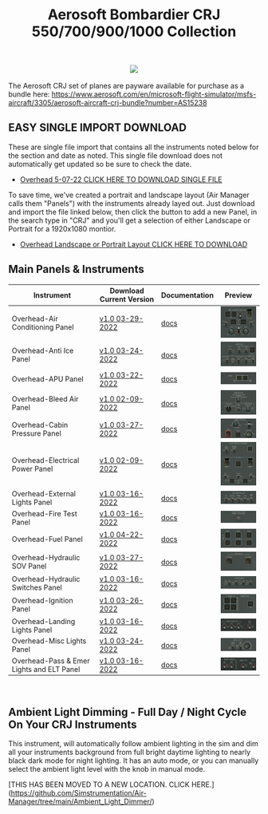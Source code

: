 <h1 align="center">Aerosoft Bombardier CRJ 550/700/900/1000 Collection
</h1><br>
<p align="center"><img src="https://user-images.githubusercontent.com/38576265/153980237-9595da57-864a-4816-b289-7c6e44db409a.png" width="600"></p>

The Aerosoft CRJ set of planes are payware available for purchase as a bundle here: https://www.aerosoft.com/en/microsoft-flight-simulator/msfs-aircraft/3305/aerosoft-aircraft-crj-bundle?number=AS15238



## EASY SINGLE IMPORT DOWNLOAD
These are single file import that contains all the instruments noted below for the section and date as noted.
This single file download does not automatically get updated so be sure to check the date.
- [Overhead 5-07-22 CLICK HERE TO DOWNLOAD SINGLE FILE](https://github.com/Simstrumentation/Air-Manager/blob/main/Instruments/Bombardier_CRJ/Bombardier_CRJ-Overhead-ALL_Panels_5-7-22.siff?raw=true)

To save time, we've created a portrait and landscape layout (Air Manager calls them "Panels") with the instruments already layed out. Just download and import the file linked below, then click the button to add a new Panel, in the search type in "CRJ" and you'll get a selection of either Landscape or Portrait for a 1920x1080 montior.
- [Overhead Landscape or Portrait Layout CLICK HERE TO DOWNLOAD](https://github.com/Simstrumentation/Air-Manager/blob/main/Instruments/Bombardier_CRJ/Bombardier_CRJ-Overhead_Panel_Layout.siff?raw=true)

## Main Panels & Instruments

| Instrument | Download Current Version | Documentation | Preview |
| ---------- | ------------------------ | ------------- | ------- |
| Overhead-Air Conditioning Panel | [v1.0 03-29-2022](https://github.com/Simstrumentation/Air-Manager/blob/main/Instruments/Bombardier_CRJ/CRJ-Overhead-Air_Conditioning_Panel/Bombardier_CRJ-Overhead-Air_Conditioning_Panel.siff?raw=true) | [docs](CRJ-Overhead-Air_Conditioning_Panel/) | <img src="CRJ-Overhead-Air_Conditioning_Panel/7ba8ec35-fef1-4278-3228-ba769e741a30/preview.png" width="100"> |
| Overhead-Anti Ice Panel | [v1.0 03-24-2022](https://github.com/Simstrumentation/Air-Manager/blob/main/Instruments/Bombardier_CRJ/CRJ-Overhead-Anti_Ice_Panel/Bombardier_CRJ-Overhead-Anti_Ice_Panel.siff?raw=true) | [docs](CRJ-Overhead-Anti_Ice_Panel/) | <img src="CRJ-Overhead-Anti_Ice_Panel/f4629fef-1c5e-4f9d-396b-007c5e411897/preview.png" width="100"> |
| Overhead-APU Panel | [v1.0 03-22-2022](https://github.com/Simstrumentation/Air-Manager/blob/main/Instruments/Bombardier_CRJ/CRJ-Overhead-APU_Panel/Bombardier_CRJ-Overhead-APU_Panel.siff?raw=true) | [docs](CRJ-Overhead-APU_Panel/) | <img src="CRJ-Overhead-APU_Panel/8fa69601-1ea4-47ae-1796-13bb5ae6624b/preview.png" width="100"> |
| Overhead-Bleed Air Panel | [v1.0 02-09-2022](https://github.com/Simstrumentation/Air-Manager/blob/main/Instruments/Bombardier_CRJ/CRJ-Overhead-Bleed_Air_Panel/Bombardier_CRJ-Overhead-Bleed_Air_Panel.siff?raw=true) | [docs](CRJ-Overhead-Bleed_Air_Panel/) | <img src="CRJ-Overhead-Bleed_Air_Panel/50c077ac-e742-43e6-146d-59904faa39ad/preview.png" width="100"> |
| Overhead-Cabin Pressure Panel | [v1.0 03-27-2022](https://github.com/Simstrumentation/Air-Manager/blob/main/Instruments/Bombardier_CRJ/CRJ-Overhead-Cabin_Press_Panel/Bombardier_CRJ-Overhead-Cabin_Pressure_Panel.siff?raw=true) | [docs](CRJ-Overhead-Cabin_Press_Panel/) | <img src="CRJ-Overhead-Cabin_Press_Panel/963c8287-d170-4e58-ba76-4d49fb04d771/preview.png" width="100"> |
| Overhead-Electrical Power Panel | [v1.0 02-09-2022](https://github.com/Simstrumentation/Air-Manager/blob/main/Instruments/Bombardier_CRJ/CRJ-Overhead-Electrical_Power_Panel/Bombardier_CRJ-Overhead-Electrical_Power_Panel.siff?raw=true) | [docs](CRJ-Overhead-Electrical_Power_Panel/) | <img src="CRJ-Overhead-Electrical_Power_Panel/3a0e0903-67de-4a51-aab7-c16fceae0e41/preview.png" width="100"> |
| Overhead-External Lights Panel | [v1.0 03-16-2022](https://github.com/Simstrumentation/Air-Manager/blob/main/Instruments/Bombardier_CRJ/CRJ-Overhead-External_Light_Panel/Bombardier_CRJ-Overhead-External_Lights_Panel.siff?raw=true) | [docs](CRJ-Overhead-External_Light_Panel/) | <img src="CRJ-Overhead-External_Light_Panel/79f96408-7aa1-4b81-9b42-8f9b7c18dd01/preview.png" width="100"> |
| Overhead-Fire Test Panel | [v1.0 03-16-2022](https://github.com/Simstrumentation/Air-Manager/blob/main/Instruments/Bombardier_CRJ/CRJ-Overhead-Fire_Test_Panel/Bombardier_CRJ-Overhead-Fire_Test_Panel.siff?raw=true) | [docs](CRJ-Overhead-Fire_Test_Panel/) | <img src="CRJ-Overhead-Fire_Test_Panel/715ce57d-5c6c-4a74-b9e8-a24352e17714/preview.png" width="100"> |
| Overhead-Fuel Panel | [v1.0 04-22-2022](https://github.com/Simstrumentation/Air-Manager/blob/main/Instruments/Bombardier_CRJ/CRJ-Overhead-Fuel_Panel/Bombardier_CRJ-Overhead-Fuel_Panel.siff?raw=true) | [docs](CRJ-Overhead-Fuel_Panel/) | <img src="CRJ-Overhead-Fuel_Panel/2057f58b-27ce-43fa-061a-822e4eb49815/preview.png" width="100"> |
| Overhead-Hydraulic SOV Panel | [v1.0 03-27-2022](https://github.com/Simstrumentation/Air-Manager/blob/main/Instruments/Bombardier_CRJ/CRJ-Overhead-Hydraulic_SOV_Panel/Bombardier_CRJ-Overhead-Hydraulic_SOV_Panel.siff?raw=true) | [docs](CRJ-Overhead-Hydraulic_SOV_Panel/) | <img src="CRJ-Overhead-Hydraulic_SOV_Panel/c649a940-9d77-4e5f-0bd5-c177430f1d29/preview.png" width="100"> |
| Overhead-Hydraulic Switches Panel | [v1.0 03-16-2022](https://github.com/Simstrumentation/Air-Manager/blob/main/Instruments/Bombardier_CRJ/CRJ-Overhead-Hydraulic_Switches_Panel/Bombardier_CRJ-Overhead-Hydraulic_Switches_Panel.siff?raw=true) | [docs](CRJ-Overhead-Hydraulic_Switches_Panel/) | <img src="CRJ-Overhead-Hydraulic_Switches_Panel/346066f5-be39-4d35-b77e-1a43ff4ce5c4/preview.png" width="100"> |
| Overhead-Ignition Panel | [v1.0 03-26-2022](https://github.com/Simstrumentation/Air-Manager/blob/main/Instruments/Bombardier_CRJ/CRJ-Overhead-Ignition_Panel/Bombardier_CRJ-Overhead-Ignition_Panel.siff?raw=true) | [docs](CRJ-Overhead-Ignition_Panel/) | <img src="CRJ-Overhead-Ignition_Panel/72d30aa4-9606-4e15-8e5a-615b59538f41/preview.png" width="100"> |
| Overhead-Landing Lights Panel | [v1.0 03-16-2022](https://github.com/Simstrumentation/Air-Manager/blob/main/Instruments/Bombardier_CRJ/CRJ-Overhead-Landing_Lights_Panel/Bombardier_CRJ-Overhead-Landing_Lights_Panel.siff?raw=true) | [docs](CRJ-Overhead-Landing_Lights_Panel/) | <img src="CRJ-Overhead-Landing_Lights_Panel/fbd510d7-7593-4dd3-1c34-c5feb77e69b3/preview.png" width="100"> |
| Overhead-Misc Lights Panel | [v1.0 03-24-2022](https://github.com/Simstrumentation/Air-Manager/blob/main/Instruments/Bombardier_CRJ/CRJ-Overhead-Misc_Lights_Panel/Bombardier_CRJ-Overhead-Misc_Lights_Panel.siff?raw=true) | [docs](CRJ-Overhead-Misc_Lights_Panel/) | <img src="CRJ-Overhead-Misc_Lights_Panel/45adcec1-f5cd-4d1e-1654-a11794bec0b3/preview.png" width="100"> |
| Overhead-Pass & Emer Lights and ELT Panel | [v1.0 03-16-2022](https://github.com/Simstrumentation/Air-Manager/blob/main/Instruments/Bombardier_CRJ/CRJ-Overhead-Pass_&_Emer_Lights_and_ELT_Panel/Bombardier-CRJ-Overhead-Pass_Emer_Lights_and_ELT_Panel.siff?raw=true) | [docs](CRJ-Overhead-Pass_&_Emer_Lights_and_ELT_Panel/) | <img src="CRJ-Overhead-Pass_&_Emer_Lights_and_ELT_Panel/5d6bfcb6-e968-418d-9cf4-066ee2b869f1/preview.png" width="100"> |


<br>

## Ambient Light Dimming - Full Day / Night Cycle On Your CRJ Instruments



This instrument, will automatically follow ambient lighting in the sim and dim all your instruments background from full bright daytime lighting to nearly black dark mode for night lighting. It has an auto mode, or you can manually select the ambient light level with the knob in manual mode.
<br>

[THIS HAS BEEN MOVED TO A NEW LOCATION. CLICK HERE.] (https://github.com/Simstrumentation/Air-Manager/tree/main/Ambient_Light_Dimmer/)
<br>












